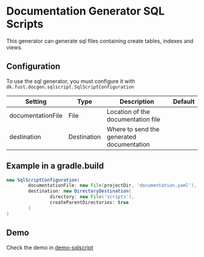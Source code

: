 # Documentation Generator SQL Scripts

This generator can generate sql files containing create tables, indexes and views.

## Configuration

To use the sql generator, you must configure it with `dk.fust.docgen.sqlscript.SqlScriptConfiguration`

| Setting           | 	Type             | Description                                                         | 	Default |
|-------------------|-------------------|---------------------------------------------------------------------|----------|
| documentationFile | File              | Location of the documentation file                                  |          |
| destination       | Destination       | Where to send the generated documentation                           |          | 


## Example in a gradle.build
```groovy
new SqlScriptConfiguration(
        documentationFile: new File(projectDir, 'documentation.yaml'),
        destination: new DirectoryDestination(
                directory: new File('scripts'),
                createParentDirectories: true
        )
)
```

## Demo

Check the demo in [demo-sqlscript](../../demos/demo-sqlscript)
